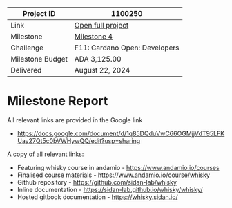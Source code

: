 |Project ID|1100250|
|-----------|-------------|
|Link|[Open full project](https://projectcatalyst.io/funds/11/cardano-open-developers/rust-library-for-easy-off-chain-transaction-building)|
|Milestone|[Milestone 4](https://milestones.projectcatalyst.io/projects/1100250/milestones/4)|
|Challenge|F11: Cardano Open: Developers|
|Milestone Budget|ADA 3,125.00|
|Delivered|	August 22, 2024|

# Milestone Report

	
All relevant links are provided in the Google link 
- https://docs.google.com/document/d/1q85DQduVwC66OGMjjVdT95LFKUay27Qt5c0bVWHywQQ/edit?usp=sharing

A copy of all relevant links:

- Featuring whisky course in andamio - https://www.andamio.io/courses 
- Finalised course materials - https://www.andamio.io/course/whisky 
- Github repository - https://github.com/sidan-lab/whisky 
- Inline documentation - https://sidan-lab.github.io/whisky/whisky/
- ﻿Hosted gitbook documentation - https://whisky.sidan.io/ 
